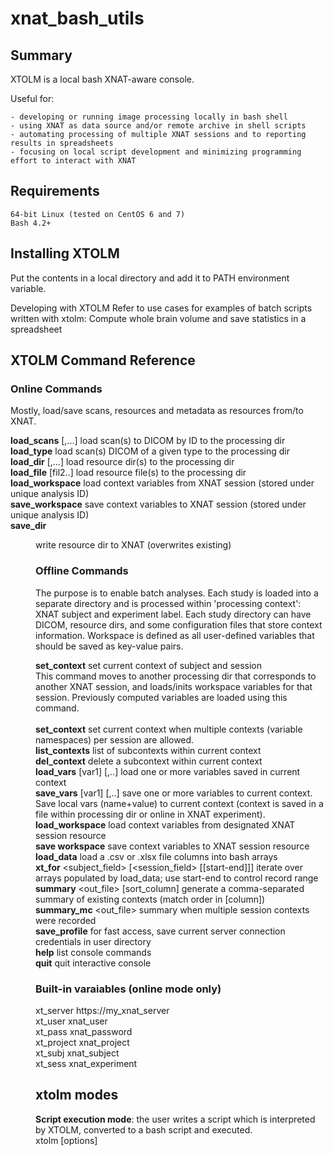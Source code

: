 # xnat_bash_utils

## Summary
XTOLM is a local bash XNAT-aware console. 

Useful for:

    - developing or running image processing locally in bash shell
    - using XNAT as data source and/or remote archive in shell scripts
    - automating processing of multiple XNAT sessions and to reporting results in spreadsheets
    - focusing on local script development and minimizing programming effort to interact with XNAT

## Requirements
    64-bit Linux (tested on CentOS 6 and 7)
    Bash 4.2+
    
## Installing XTOLM
Put the contents in a local directory and add it to PATH environment variable.

Developing with XTOLM
Refer to use cases for examples of batch scripts written with xtolm:
    Compute whole brain volume and save statistics in a spreadsheet

## XTOLM Command Reference

### Online Commands
Mostly, load/save scans, resources and metadata as resources from/to XNAT.

**load_scans** <id1>[,...]	load scan(s) to DICOM by ID to the processing dir<br>
**load_type** <type>	load scan(s) DICOM of a given type to the processing dir<br>
**load_dir** <dir1>[,...]	load resource dir(s) to the processing dir<br>
**load_file** <fil1> [fil2..]	load resource file(s) to the processing dir<br>
**load_workspace**	load context variables from XNAT session (stored under unique analysis ID)<br>
**save_workspace**  save context variables to XNAT session (stored under unique analysis ID) <br>
**save_dir** <dir>  write resource dir to XNAT (overwrites existing) <br>
   
### Offline Commands
The purpose is to enable batch analyses. Each study is loaded into a separate directory and is processed within 'processing context': XNAT subject and experiment label. Each study directory can have DICOM, resource dirs, and some configuration files that store context information. Workspace is defined as all user-defined variables that should be saved as key-value pairs.

**set_context** <subject> <session>	set current context of subject and session<br>
This command moves to another processing dir that corresponds to another XNAT session, and loads/inits workspace variables for that session. Previously computed variables are loaded using this command.<br>    
**set_context** <subject> <session> <context>	set current context when multiple contexts (variable namespaces) per session are allowed.<br>
**list_contexts**	list of subcontexts within current context<br>
**del_context**	delete a subcontext within current context<br>
**load_vars** [var1] [,..]	load one or more variables saved in current context<br>
**save_vars** [var1] [,..] 	save one or more variables to current context. Save local vars (name+value) to current context (context is saved in a file within processing dir or online in XNAT experiment).<br>
**load_workspace** load context variables from designated XNAT session resource<br>
**save workspace** save context variables to XNAT session resource<br>
**load_data** <filepath>	load a .csv or .xlsx file columns into bash arrays<br>
**xt_for** <subject_field> [<session_field> [[start-end]]]	iterate over arrays populated by load_data; use start-end to control record range<br>
**summary** <out_file> [sort_column]	 generate a comma-separated summary of existing contexts (match order in [column])<br>
**summary_mc** <out_file>	summary when multiple session contexts were recorded<br>
**save_profile** <label>	for fast access, save current server connection credentials in user directory<br>
**help**                            	list console commands<br>
**quit**                            	quit interactive console<br>

### Built-in varaiables (online mode only)<br>
xt_server	https://my_xnat_server<br>
xt_user	    xnat_user<br>
xt_pass    	xnat_password<br>
xt_project  xnat_project<br>
xt_subj	    xnat_subject<br>
xt_sess	    xnat_experiment<br>

## xtolm modes
**Script execution mode**: the user writes a script which is interpreted by XTOLM, converted to a bash script and executed.<br>
xtolm [options] <script file> [...]<br>

**Interactive mode**: line-by-line command input.<br>
**Offline mode**: all code that interacts with XNAT is ignored.<br>
**Debug mode**: temporary bash script is not deleted upon program exit and can be found in the current dir under <base xt script><random suffix> name. <br>
